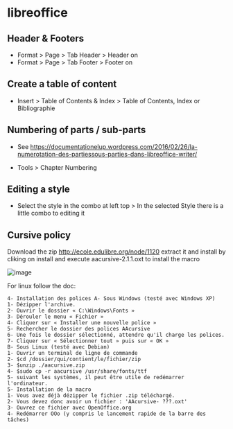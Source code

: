 # libreoffice

## Header & Footers

* Format > Page > Tab Header > Header on
* Format > Page > Tab Footer > Footer on

## Create a table of content

* Insert > Table of Contents & Index > Table of Contents, Index or Bibliographie

## Numbering of parts / sub-parts

* See https://documentationelup.wordpress.com/2016/02/26/la-numerotation-des-partiessous-parties-dans-libreoffice-writer/

* Tools > Chapter Numbering

## Editing a style

* Select the style in the combo at left top > In the selected Style there is a little combo to editing it

## Cursive policy
Download the zip http://ecole.edulibre.org/node/1120 extract it and install by cliking on install and execute aacursive-2.1.1.oxt to install the macro  


![image](https://user-images.githubusercontent.com/32338685/144280273-a6dcaf54-5fa5-40a8-83b6-d509e467dbe8.png)  


For linux follow the doc:
```
4- Installation des polices A- Sous Windows (testé avec Windows XP)
1- Dézipper l'archive.
2- Ouvrir le dossier « C:\Windows\Fonts »
3- Dérouler le menu « Fichier »
4- Cliquer sur « Installer une nouvelle police »
5- Rechercher le dossier des polices AAcursive
6- Une fois le dossier sélectionné, attendre qu'il charge les polices. 7- Cliquer sur « Sélectionner tout » puis sur « OK »
B- Sous Linux (testé avec Debian)
1- Ouvrir un terminal de ligne de commande
2- $cd /dossier/qui/contient/le/fichier/zip
3- $unzip ./aacursive.zip
4- $sudo cp -r aacursive /usr/share/fonts/ttf
5- suivant les systèmes, il peut être utile de redémarrer l'ordinateur.
5- Installation de la macro
1- Vous avez déjà dézipper le fichier .zip téléchargé.
2- Vous devez donc avoir un fichier : 'AAcursive- ???.oxt'
3- Ouvrez ce fichier avec OpenOffice.org
4- Redémarrer OOo (y compris le lancement rapide de la barre des
tâches)
```
